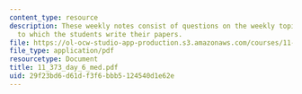 ```yaml
---
content_type: resource
description: These weekly notes consist of questions on the weekly topics, in response
  to which the students write their papers.
file: https://ol-ocw-studio-app-production.s3.amazonaws.com/courses/11-373-science-politics-and-environmental-policy-fall-2004/29f23bd6d61df3f6bbb5124540d1e62e_11_373_day_6_med.pdf
file_type: application/pdf
resourcetype: Document
title: 11_373_day_6_med.pdf
uid: 29f23bd6-d61d-f3f6-bbb5-124540d1e62e
---
```


